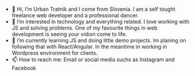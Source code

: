 - 👋 Hi, I’m Urban Tratnik and I come from Slovenia. I am a self tought freelance web developer and a professional dancer.
- 👀 I’m interested in technology and everything related. I love working with JS and solving problems. One of my favourite things in web development is seeing your vidion come to life.
- 🌱 I’m currently learning JS and doing little demo projects. Im planing on following that with React/Angular. In the meantime in working in Wordpress environment for clients.
- 📫 How to reach me: Email or social media suchs as Instagram and Facebook

